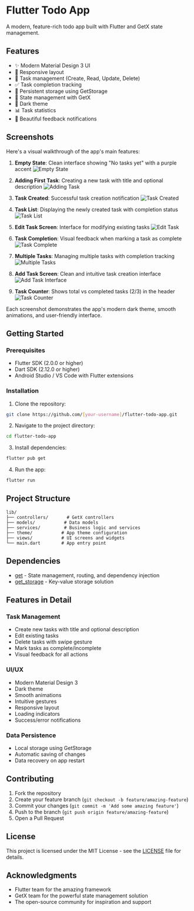# Flutter Todo App

A modern, feature-rich todo app built with Flutter and GetX state management.

## Features

- ✨ Modern Material Design 3 UI
- 📱 Responsive layout
- 🎯 Task management (Create, Read, Update, Delete)
- ✅ Task completion tracking
- 💾 Persistent storage using GetStorage
- 🔄 State management with GetX
- 🌙 Dark theme
- 📊 Task statistics
- 🔔 Beautiful feedback notifications

## Screenshots

Here's a visual walkthrough of the app's main features:

1. **Empty State**: Clean interface showing "No tasks yet" with a purple accent
![Empty State](1.png)

2. **Adding First Task**: Creating a new task with title and optional description
![Adding Task](2.png)

3. **Task Created**: Successful task creation notification
![Task Created](3.png)

4. **Task List**: Displaying the newly created task with completion status
![Task List](4.png)

5. **Edit Task Screen**: Interface for modifying existing tasks
![Edit Task](5.png)

6. **Task Completion**: Visual feedback when marking a task as complete
![Task Complete](6.png)

7. **Multiple Tasks**: Managing multiple tasks with completion tracking
![Multiple Tasks](7.png)

8. **Add Task Screen**: Clean and intuitive task creation interface
![Add Task Interface](8.png)

9. **Task Counter**: Shows total vs completed tasks (2/3) in the header
![Task Counter](9.png)

Each screenshot demonstrates the app's modern dark theme, smooth animations, and user-friendly interface.

## Getting Started

### Prerequisites

- Flutter SDK (2.0.0 or higher)
- Dart SDK (2.12.0 or higher)
- Android Studio / VS Code with Flutter extensions

### Installation

1. Clone the repository:
```bash
git clone https://github.com/[your-username]/flutter-todo-app.git
```

2. Navigate to the project directory:
```bash
cd flutter-todo-app
```

3. Install dependencies:
```bash
flutter pub get
```

4. Run the app:
```bash
flutter run
```

## Project Structure

```
lib/
├── controllers/       # GetX controllers
├── models/           # Data models
├── services/         # Business logic and services
├── theme/           # App theme configuration
├── views/           # UI screens and widgets
└── main.dart        # App entry point
```

## Dependencies

- [get](https://pub.dev/packages/get) - State management, routing, and dependency injection
- [get_storage](https://pub.dev/packages/get_storage) - Key-value storage solution

## Features in Detail

### Task Management
- Create new tasks with title and optional description
- Edit existing tasks
- Delete tasks with swipe gesture
- Mark tasks as complete/incomplete
- Visual feedback for all actions

### UI/UX
- Modern Material Design 3
- Dark theme
- Smooth animations
- Intuitive gestures
- Responsive layout
- Loading indicators
- Success/error notifications

### Data Persistence
- Local storage using GetStorage
- Automatic saving of changes
- Data recovery on app restart

## Contributing

1. Fork the repository
2. Create your feature branch (`git checkout -b feature/amazing-feature`)
3. Commit your changes (`git commit -m 'Add some amazing feature'`)
4. Push to the branch (`git push origin feature/amazing-feature`)
5. Open a Pull Request

## License

This project is licensed under the MIT License - see the [LICENSE](LICENSE) file for details.

## Acknowledgments

- Flutter team for the amazing framework
- GetX team for the powerful state management solution
- The open-source community for inspiration and support
